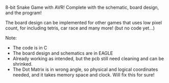 8-bit Snake Game with AVR!
Complete with the schematic, board design, and the program!

The board design can be implemented for other games that uses low pixel count, for including tetris, car race and many more! (but no code yet...)

Note:
- The code is in C
- The board design and schematics are in EAGLE
- Already working as intended, but the pcb still need cleaning and can be shrinked.
- The Dot Matrix is in wrong angle, so physical and logical coordinates needed, and it takes memory space and clock. Will fix this for sure!
